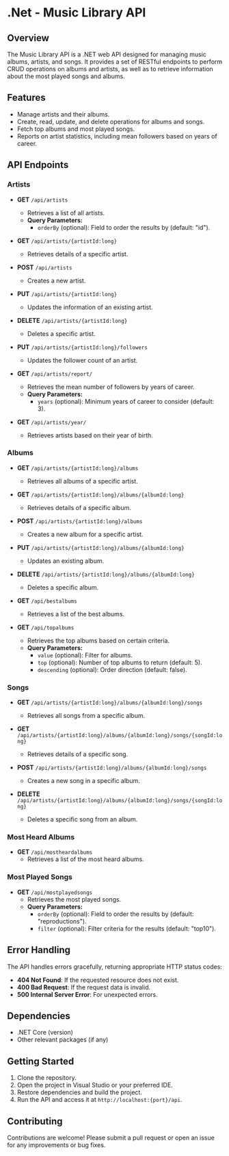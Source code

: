# .Net - Music Library API

## Overview

The Music Library API is a .NET web API designed for managing music albums, artists, and songs. It provides a set of RESTful endpoints to perform CRUD operations on albums and artists, as well as to retrieve information about the most played songs and albums.

## Features

- Manage artists and their albums.
- Create, read, update, and delete operations for albums and songs.
- Fetch top albums and most played songs.
- Reports on artist statistics, including mean followers based on years of career.

## API Endpoints

### Artists

- **GET** `/api/artists`
  - Retrieves a list of all artists.
  - **Query Parameters:**
    - `orderBy` (optional): Field to order the results by (default: "id").

- **GET** `/api/artists/{artistId:long}`
  - Retrieves details of a specific artist.

- **POST** `/api/artists`
  - Creates a new artist.

- **PUT** `/api/artists/{artistId:long}`
  - Updates the information of an existing artist.

- **DELETE** `/api/artists/{artistId:long}`
  - Deletes a specific artist.

- **PUT** `/api/artists/{artistId:long}/followers`
  - Updates the follower count of an artist.

- **GET** `/api/artists/report/`
  - Retrieves the mean number of followers by years of career.
  - **Query Parameters:**
    - `years` (optional): Minimum years of career to consider (default: 3).

- **GET** `/api/artists/year/`
  - Retrieves artists based on their year of birth.

### Albums

- **GET** `/api/artists/{artistId:long}/albums`
  - Retrieves all albums of a specific artist.

- **GET** `/api/artists/{artistId:long}/albums/{albumId:long}`
  - Retrieves details of a specific album.

- **POST** `/api/artists/{artistId:long}/albums`
  - Creates a new album for a specific artist.

- **PUT** `/api/artists/{artistId:long}/albums/{albumId:long}`
  - Updates an existing album.

- **DELETE** `/api/artists/{artistId:long}/albums/{albumId:long}`
  - Deletes a specific album.

- **GET** `/api/bestalbums`
  - Retrieves a list of the best albums.

- **GET** `/api/topalbums`
  - Retrieves the top albums based on certain criteria.
  - **Query Parameters:**
    - `value` (optional): Filter for albums.
    - `top` (optional): Number of top albums to return (default: 5).
    - `descending` (optional): Order direction (default: false).

### Songs

- **GET** `/api/artists/{artistId:long}/albums/{albumId:long}/songs`
  - Retrieves all songs from a specific album.

- **GET** `/api/artists/{artistId:long}/albums/{albumId:long}/songs/{songId:long}`
  - Retrieves details of a specific song.

- **POST** `/api/artists/{artistId:long}/albums/{albumId:long}/songs`
  - Creates a new song in a specific album.

- **DELETE** `/api/artists/{artistId:long}/albums/{albumId:long}/songs/{songId:long}`
  - Deletes a specific song from an album.

### Most Heard Albums

- **GET** `/api/mostheardalbums`
  - Retrieves a list of the most heard albums.

### Most Played Songs

- **GET** `/api/mostplayedsongs`
  - Retrieves the most played songs.
  - **Query Parameters:**
    - `orderBy` (optional): Field to order the results by (default: "reproductions").
    - `filter` (optional): Filter criteria for the results (default: "top10").

## Error Handling

The API handles errors gracefully, returning appropriate HTTP status codes:

- **404 Not Found**: If the requested resource does not exist.
- **400 Bad Request**: If the request data is invalid.
- **500 Internal Server Error**: For unexpected errors.

## Dependencies

- .NET Core (version)
- Other relevant packages (if any)

## Getting Started

1. Clone the repository.
2. Open the project in Visual Studio or your preferred IDE.
3. Restore dependencies and build the project.
4. Run the API and access it at `http://localhost:{port}/api`.

## Contributing

Contributions are welcome! Please submit a pull request or open an issue for any improvements or bug fixes.
